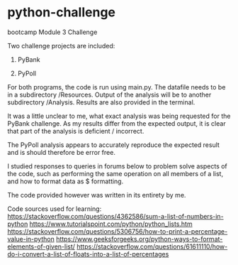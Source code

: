 # python-challenge
bootcamp Module 3 Challenge

Two challenge projects are included:

1. PyBank

2. PyPoll


For both programs, the code is run using main.py. The datafile needs to be in a subdirectory /Resources. Output of the analysis will be to another subdirectory /Analysis. Results are also provided in the terminal.

It was a little unclear to me, what exact analysis was being requested for the PyBank challenge. As my results differ from the expected output, it is clear that part of the analysis is deficient / incorrect.

The PyPoll analysis appears to accurately reproduce the expected result and is should therefore be error free.

I studied responses to queries in forums below to problem solve aspects of the code, such as performing the same operation on all members of a list, and how to format data as $ formatting.

The code provided however was written in its entirety by me.


Code sources used for learning:
https://stackoverflow.com/questions/4362586/sum-a-list-of-numbers-in-python
https://www.tutorialspoint.com/python/python_lists.htm
https://stackoverflow.com/questions/5306756/how-to-print-a-percentage-value-in-python
https://www.geeksforgeeks.org/python-ways-to-format-elements-of-given-list/
https://stackoverflow.com/questions/61611110/how-do-i-convert-a-list-of-floats-into-a-list-of-percentages